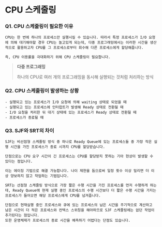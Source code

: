# CPU 스케줄링
### Q1. CPU 스케줄링이 필요한 이유
```
CPU는 한 번에 하나의 프로세스만 실행시킬 수 있습니다. 따라서 특정 프로세스가 I/O 요청에 의해 대기해야할 경우 CPU는 놀고있게 되는데, 다중 프로그래밍에서는 이러한 시간을 생산적으로 활용하고자 CPU를 그 프로세스로부터 회수해 다른 프로세스에게 할당해줍니다. 

즉, CPU 이용률을 극대화하기 위해 CPU 스케줄링이 필요합니다. 
```
> **다중 프로그래밍**
>
> 하나의 CPU로 여러 개의 프로그래밍을 동시해 실행되는 것처럼 처리하는 방식 

### Q2. CPU 스케줄링이 발생하는 상황
```
- 실행되고 있는 프로세스가 I/O 요청에 의해 waiting 상태로 되었을 때
- 실행되고 있는 프로세스에 인터럽트가 발생해 Ready 상태로 전환될 때
- I/O 요청을 처리한 뒤 대기 상태에 있는 프로세스가 Ready 상태로 전환될 때
- 프로세스가 종료될 때 
```
### Q3. SJF와 SRT의 차이 
```
SJF는 비선점형 스케줄링 방식 중 하나로 Ready Queue에 있는 프로세스들 중 가장 작은 실행 시간을 가진 프로세스가 종료 시까지 CPU를 할당받습니다. 

단점으로는 CPU 요구 시간이 긴 프로세스는 CPU를 할당받지 못하는 기아 현상이 발생할 수 있다는 점입니다. 

이는 에이징 기법으로 해결 가능합니다. 나이 제한을 둠으로써 일정 횟수 이상 밀리면 더 이상 양보하지 않고 작업하는 기법입니다.

SRT는 선점형 스케줄링 방식으로 가장 짧은 수행 시간을 가진 프로세스를 먼저 수행하게 하는데, Ready Queue에 현재 실행 중인 프로세스의 수행 시간보다 더 짧은 수행 시간을 가지는 프로세스가 들어오면 해당 프로세스에게 CPU를 넘겨줍니다. 

단점으로 현재실행 중인 프로세스와 큐에 있는 프로세스의 남은 시간을 주기적으로 계산하고 남은 시간이 더 적은 프로세스와 컨텍스 스위칭을 해야하므로 SJF 스케줄링에는 없던 작업이 추가된다는 점입니다. 
또한 운영체제가 프로세스의 종료 시간을 예측하기 어렵다는 단점도 있습니다. 
```

